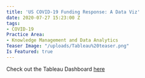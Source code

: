 ```yaml
---
title: 'US COVID-19 Funding Response: A Data Viz'
date: 2020-07-27 15:23:00 Z
tags:
- COVID-19
Practice Area:
- Knowledge Management and Data Analytics
Teaser Image: "/uploads/Tableau%20teaser.png"
Is Featured: true
---
```


Check out the Tableau Dashboard [here](https://public.tableau.com/profile/devtech.systems#!/vizhome/Covidmapupdate_7_24_2020/USGlobalCovid-19Funding)